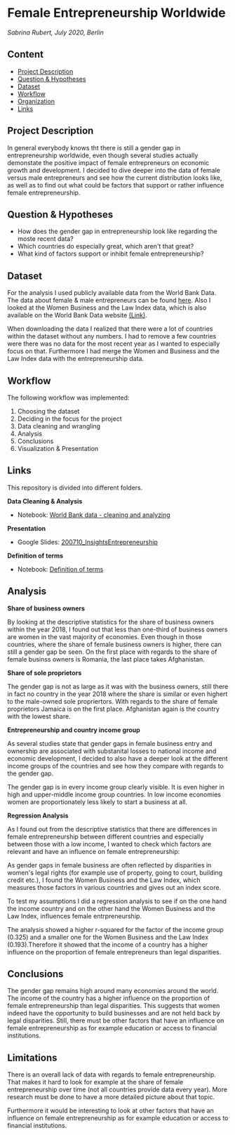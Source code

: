 # Female Entrepreneurship Worldwide

*Sabrina Rubert, July 2020, Berlin*

## Content
* [Project Description](https://github.com/sabrinarubert/femaleEntrepreneurship#project-description)
* [Question & Hypotheses](https://github.com/sabrinarubert/femaleEntrepreneurship#question--hypotheses)
* [Dataset](https://github.com/sabrinarubert/femaleEntrepreneurship#dataset)
* [Workflow](https://github.com/sabrinarubert/femaleEntrepreneurship#workflow)
* [Organization](https://github.com/sabrinarubert/femaleEntrepreneurship#organization)
* [Links](https://github.com/sabrinarubert/femaleEntrepreneurship#links)

## Project Description
In general everybody knows tht there is still a gender gap in entrepreneurship worldwide, even though several studies actually demonstate the positive impact of female entrepreneurs on economic growth and development. I decided to dive deeper into the data of female versus male entrepreneurs and see how the current distribution looks like, as well as to find out what could be factors that support or rather influence female entrepreneurship.

## Question & Hypotheses
* How does the gender gap in entrepreneurship look like regarding the moste recent data?
* Which countries do especially great, which aren't that great?
* What kind of factors support or inhibit female entrepreneurship?

## Dataset
For the analysis I used publicly available data from the World Bank Data. The data about female & male entrepreneurs can be found [here](https://www.doingbusiness.org/en/data/exploretopics/entrepreneurship/gender#1). Also I looked at the Women Business and the Law Index data, which is also available on the World Bank Data website [(Link)](https://wbl.worldbank.org/en/wbl-data).

When downloading the data I realized that there were a lot of countries within the dataset without any numbers. I had to remove a few countries were there was no data for the most recent year as I wanted to especially focus on that. Furthermore I had merge the Women and Business and the Law Index data with the entrepreneurship data.

## Workflow
The following workflow was implemented:

1. Choosing the dataset
2. Deciding in the focus for the project
3. Data cleaning and wrangling
4. Analysis
5. Conclusions
6. Visualization & Presentation

## Links
This repository is divided into different folders.

**Data Cleaning & Analysis**
* Notebook: [World Bank data - cleaning and analyzing](https://github.com/sabrinarubert/femaleEntrepreneurship/blob/master/Analysis/World%20Bank%20data%20-%20cleaning%20and%20analyzing.ipynb)

**Presentation**
* Google Slides: [200710_InsightsEntrepreneurship](https://github.com/sabrinarubert/femaleEntrepreneurship/blob/master/Presentation/200710_InsightsEntrepreneurship.pdf)

**Definition of terms**
* Notebook: [Definition of terms](https://github.com/sabrinarubert/femaleEntrepreneurship/blob/master/Other/Definition%20of%20terms.ipynb)

## Analysis
**Share of business owners**

By looking at the descriptive statistics for the share of business owners within the year 2018, I found out that less than one-third of business owners are women in the vast majority of economies. Even though in those countries, where the share of female business owners is higher, there can still a gender gap be seen. On the first place with regards to the share of female businss owners is Romania, the last place takes Afghanistan.

**Share of sole proprietors**

The gender gap is not as large as it was with the business owners, still there in fact no country in the year 2018 where the share is similar or even highert to the male-owned sole propriertors. With regards to the share of female proprietors Jamaica is on the first place. Afghanistan again is the country with the lowest share. 

**Entrepreneurship and country income group**

As several studies state that gender gaps in female business entry and ownership are associated with substanital losses to national income and economic development, I decided to also have a deeper look at the different income groups of the countries and see how they compare with regards to the gender gap.

The gender gap is in every income group clearly visible. It is even higher in high and upper-middle income group countries. In low income economies women are proportionately less likely to start a business at all.

**Regression Analysis**

As I found out from the descriptive statistics that there are differences in female entrepreneurship between different countries and especially between those with a low income, I wanted to check which factors are relevant and have an influence on female entrepreneurship:

As gender gaps in female business are often reflected by disparities in women's legal rights (for example use of property, going to court, building credit etc.), I found the Women Business and the Law Index, which measures those factors in various countries and gives out an index score.

To test my assumptions I did a regression analysis to see if on the one hand the income country and on the other hand the Women Business and the Law Index, influences female entrpreneurship.

The analysis showed a higher r-squared for the factor of the income group (0.325) and a smaller one for the Women Business and the Law Index (0.193).Therefore it showed that the income of a country has a higher influence on the proportion of female entrepreneurs than legal disparities.

## Conclusions
The gender gap remains high around many economies around the world. The income of the country has a higher influence on the proportion of female entrepreneurship than legal disparities. This suggests that women indeed have the opportunity to build businesses and are not held back by legal disparities. Still, there must be other factors that have an influence on female entrepreneurship as for example education or access to financial institutions. 

## Limitations
There is an overall lack of data with regards to female entrepreneurship. That makes it hard to look for example at the share of female entrepreneurship over time (not all countries provide data every year). More research must be done to have a more detailed picture about that topic.

Furthermore it would be interesting to look at other factors that have an influence on female entrepreneurship as for example education or access to financial institutions.

